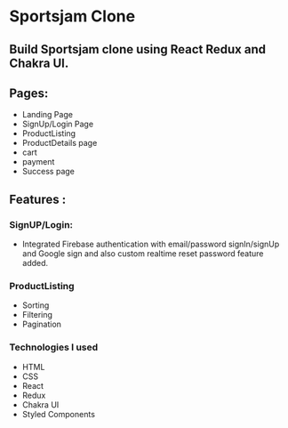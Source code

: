 # Sportsjam Clone

## Build Sportsjam clone using React Redux and Chakra UI.

## Pages:
   * Landing Page
   * SignUp/Login Page
   * ProductListing
   * ProductDetails page
   * cart
   * payment
   * Success page

## Features :
 ### SignUP/Login:
   * Integrated Firebase authentication with email/password signIn/signUp and Google sign and also custom realtime reset password feature added.
 ### ProductListing
   * Sorting 
   * Filtering
   * Pagination


### Technologies I used</u>

  - HTML
  - CSS
  - React
  - Redux
  - Chakra UI
  - Styled Components

